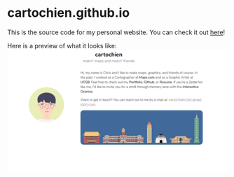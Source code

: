 # cartochien.github.io
This is the source code for my personal website. You can check it out [here](https://cartochien.github.io/)!

Here is a preview of what it looks like:
<img src="https://github.com/cartochien/cartochien.github.io/blob/master/img/preview.PNG" width="800">